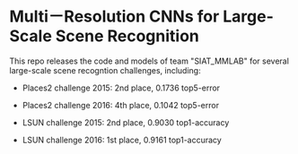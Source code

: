 # Multi－Resolution CNNs for Large-Scale Scene Recognition
This repo releases the code and models of team "SIAT_MMLAB" for several large-scale scene recogntion challenges, including:

- Places2 challenge 2015: 2nd place, 0.1736 top5-error

- Places2 challenge 2016: 4th place, 0.1042 top5-error

- LSUN challenge 2015: 2nd place, 0.9030 top1-accuracy

- LSUN challenge 2016: 1st place, 0.9161 top1-accuracy
